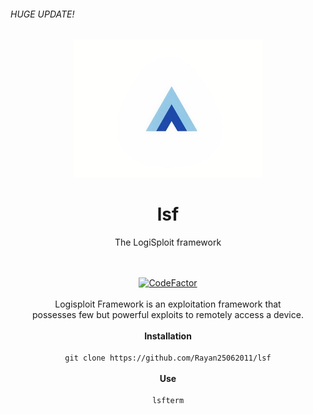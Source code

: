 ###### HUGE UPDATE!



<p align="center">
  <img src="39A4C84F-9956-414D-B38E-8F40E292784B.jpeg" width="300">
  <h1 align="center">lsf</h1>
  <p align="center">The LogiSploit framework</p>
</p>



<p align="center">
    <bLogisploit Framework</b><br>
    <br>
    <a href=""><img><img src="https://www.codefactor.io/repository/github/rayan25062011/lsf/badge" alt="CodeFactor" /></a><br>
    <br>
    Logisploit Framework is an exploitation framework that
    <br>possesses few but powerful exploits to remotely access a device.
    <br>
    <br>
    <b>Installation</b><br>
    <br>
    <code>git clone https://github.com/Rayan25062011/lsf</code>
    <br>
    <br>
    <b>Use</b><br>
    <br>
    <code>lsfterm</code>
    <br>
</p>
